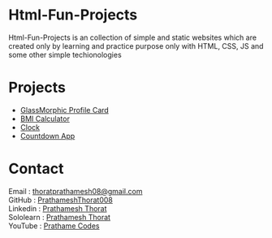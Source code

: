 # Html-Fun-Projects

Html-Fun-Projects is an collection of simple and static websites which are created only by learning and practice purpose only with HTML, CSS, JS and some other simple techionologies

# Projects

- [GlassMorphic Profile Card](https://github.com/PrathameshThorat008/Html-Fun-Projects/tree/main/Profile%20Card)
- [BMI Calculator](https://github.com/PrathameshThorat008/Html-Fun-Projects/tree/main/BMI%20Calculator)
- [Clock](https://github.com/PrathameshThorat008/Html-Fun-Projects/tree/main/Clock)
- [Countdown App](https://github.com/PrathameshThorat008/Html-Fun-Projects/tree/main/Countdown%20App)

# Contact

Email : thoratprathamesh08@gmail.com <br />
GitHub : [PrathameshThorat008](https://github.com/PrathameshThorat008) <br />
Linkedin : [Prathamesh Thorat](https://www.linkedin.com/in/prathamesh-thorat-831b98224/) <br />
Sololearn : [Prathamesh Thorat](https://www.sololearn.com/profile/23789199) <br />
YouTube : [Prathame Codes](https://www.youtube.com/channel/UCWurZVa5Gt1ME_kYXEqkrcw) <br />
